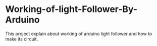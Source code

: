 # Working-of-light-Follower-By-Arduino
This project explain about working of arduino light follower and how to make its circuit.
